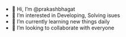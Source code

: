 - 👋 Hi, I’m @prakashbhagat
- 👀 I’m interested in Developing, Solving isues
- 🌱 I’m currently learning new things daily
- 💞️ I’m looking to collaborate with everyone

<!----- 📫 How to reach me ...----->

<!---
prakashbhagat/prakashbhagat is a ✨ special ✨ repository because its `README.md` (this file) appears on your GitHub profile.
You can click the Preview link to take a look at your changes.
--->
